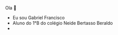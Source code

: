 Ola 👋
- Eu sou Gabriel Francisco
- Aluno do 1°B do colégio Neide Bertasso Beraldo
- 
<!--
**Gabriel-francisco2/Gabriel-francisco2** is a ✨ _special_ ✨ repository because its `README.md` (this file) appears on your GitHub profile.
